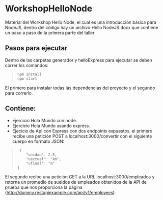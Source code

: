 # WorkshopHelloNode
Material del Workshop Hello Node, el cual es una introducción básica para NodeJS, dentro del código hay un archivo Hello NodeJS.docx que contiene un paso a paso de la primera parte del taller

## Pasos para ejecutar
Dentro de las carpetas generador y helloExpress para ejecutar se deben correr los comandos:

>     npm install
>     npm start

 El primero para instalar todas las dependencias del proyecto y el segundo para correrlo.


 ## Contiene:
 - Ejercicio Hola Mundo con node.
 - Ejercicio Hola Mundo usando express.
 - Ejecicio de Api con Express con dos endpoints expuestos, el primero recibe una petición POST a localhost:3000/convertir con el siguiente cuerpo en formato JSON:

>      {
>         "unidad": 2.5,
>         "uactual": "km",
>         "ufinal": "m"
>     }

 El segundo recibe una petición GET a la URL localhost:3000/empleados y retorna un promedio de sueldos de empleados obtenidos de la API de prueba que nos proporciona la página (http://dummy.restapiexample.com/api/v1/employees).